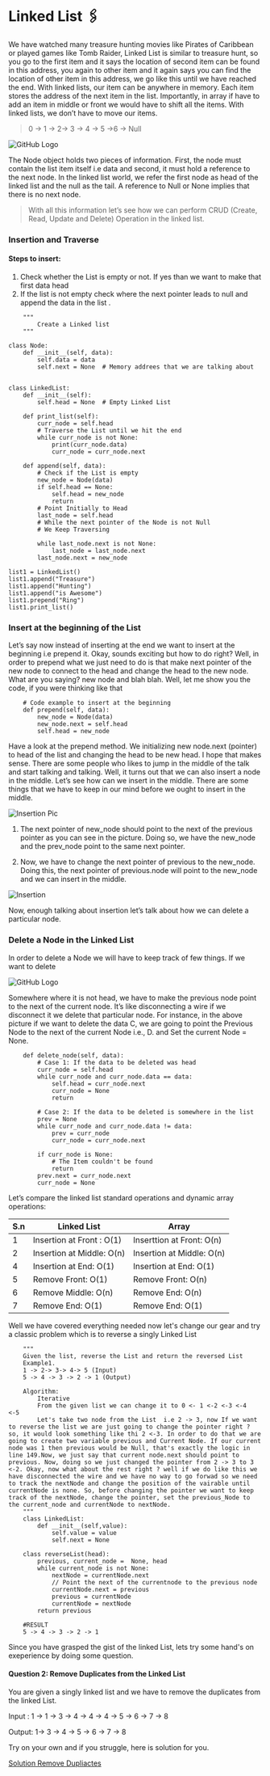 # Linked List 🖇

We have watched many treasure hunting movies like Pirates of Caribbean or played games like Tomb Raider, Linked List is similar to treasure hunt, so you go to the first item and it says the location of second item can be found in this address, you again to other item and it again says you can find the location of other item in this address, we go like this until we have reached the end. With linked lists, our item can be anywhere in memory. Each item stores the address of the next item in the list. Importantly, in array if have to add an item in middle or front we would have to shift all the items. With linked lists, we don’t have to move our items.

> 0 -> 1 -> 2-> 3 -> 4 -> 5 ->6 -> Null

![GitHub Logo](./linked_list.png)

The Node object holds two pieces of information. First, the node must contain the list item itself i.e data and second, it must hold a reference to the next node. In the linked list world, we refer the first node as head of the linked list and the null as the tail. A reference to Null or None implies that there is no next node.

> With all this information let’s see how we can perform CRUD (Create, Read, Update and Delete) Operation in the linked list.

### Insertion and Traverse

#### Steps to insert:

1. Check whether the List is empty or not. If yes than we want to make that first data head
2. If the list is not empty check where the next pointer leads to null and append the data in the list .

```
    """
        Create a Linked list
    """

class Node:
    def __init__(self, data):
        self.data = data
        self.next = None  # Memory addrees that we are talking about


class LinkedList:
    def __init__(self):
        self.head = None  # Empty Linked List

    def print_list(self):
        curr_node = self.head
        # Traverse the List until we hit the end
        while curr_node is not None:
            print(curr_node.data)
            curr_node = curr_node.next

    def append(self, data):
        # Check if the List is empty
        new_node = Node(data)
        if self.head == None:
            self.head = new_node
            return
        # Point Initially to Head
        last_node = self.head
        # While the next pointer of the Node is not Null
        # We Keep Traversing

        while last_node.next is not None:
            last_node = last_node.next
        last_node.next = new_node

list1 = LinkedList()
list1.append("Treasure")
list1.append("Hunting")
list1.append("is Awesome")
list1.prepend("Ring")
list1.print_list()
```

### Insert at the beginning of the List

Let’s say now instead of inserting at the end we want to insert at the beginning i.e prepend it. Okay, sounds exciting but how to do right? Well, in order to prepend what we just need to do is that make next pointer of the new node to connect to the head and change the head to the new node. What are you saying? new node and blah blah. Well, let me show you the code, if you were thinking like that

```
    # Code example to insert at the beginning
    def prepend(self, data):
        new_node = Node(data)
        new_node.next = self.head
        self.head = new_node

```

Have a look at the prepend method. We initializing new node.next (pointer) to head of the list and changing the head to be new head. I hope that makes sense. There are some people who likes to jump in the middle of the talk and start talking and talking. Well, it turns out that we can also insert a node in the middle. Let’s see how can we insert in the middle. There are some things that we have to keep in our mind before we ought to insert in the middle.

![Insertion Pic](./insert_first.png)

1. The next pointer of new_node should point to the next of the previous pointer as you can see in the picture. Doing so, we have the new_node and the prev_node point to the same next pointer.

2. Now, we have to change the next pointer of previous to the new_node. Doing this, the next pointer of previous.node will point to the new_node and we can insert in the middle.

![Insertion](./insert_middle.png)

Now, enough talking about insertion let’s talk about how we can delete a particular node.

### Delete a Node in the Linked List

In order to delete a Node we will have to keep track of few things. If we want to delete

![GitHub Logo](./delete_node.png)

Somewhere where it is not head, we have to make the previous node point to the next of the current node. It’s like disconnecting a wire if we disconnect it we delete that particular node. For instance, in the above picture if we want to delete the data C, we are going to point the Previous Node to the next of the current Node i.e., D. and Set the current Node = None.

```
    def delete_node(self, data):
        # Case 1: If the data to be deleted was head
        curr_node = self.head
        while curr_node and curr_node.data == data:
            self.head = curr_node.next
            curr_node = None
            return

        # Case 2: If the data to be deleted is somewhere in the list
        prev = None
        while curr_node and curr_node.data != data:
            prev = curr_node
            curr_node = curr_node.next

        if curr_node is None:
            # The Item couldn't be found
            return
        prev.next = curr_node.next
        curr_node = None

```

Let’s compare the linked list standard operations and dynamic array operations:

| S.n | Linked List               | Array                     |
| --- | ------------------------- | ------------------------- |
| 1   | Insertion at Front : O(1) | Inserttion at Front: O(n) |
| 2   | Insertion at Middle: O(n) | Insertion at Middle: O(n) |
| 4   | Insertion at End: O(1)    | Insertion at End: O(1)    |
| 5   | Remove Front: O(1)        | Remove Front: O(n)        |
| 6   | Remove Middle: O(n)       | Remove End: O(n)          |
| 7   | Remove End: O(1)          | Remove End: O(1)          |

Well we have covered everything needed now let's change our gear and try a classic problem which is to reverse a singly Linked List

```
    """
    Given the list, reverse the List and return the reversed List
    Example1.
    1 -> 2-> 3-> 4-> 5 (Input)
    5 -> 4 -> 3 -> 2 -> 1 (Output)

    Algorithm:
        Iterative
        From the given list we can change it to 0 <- 1 <-2 <-3 <-4  <-5
        Let's take two node from the List  i.e 2 -> 3, now If we want to reverse the list we are just going to change the pointer right ? so, it would look something like thi 2 <-3. In order to do that we are going to create two variable previous and Current Node. If our current node was 1 then previous would be Null, that's exactly the logic in line 149.Now, we just say that current node.next should point to previous. Now, doing so we just changed the pointer from 2 -> 3 to 3 <-2. Okay, now what about the rest right ? well if we do like this we have disconnected the wire and we have no way to go forwad so we need to track the nextNode and change the position of the vairable until currentNode is none. So, before changing the pointer we want to keep track of the nextNode, change the pointer, set the previous_Node to the current_node and currentNode to nextNode.
    """
    class LinkedList:
        def __init__(self,value):
            self.value = value
            self.next = None

    class reverseList(head):
        previous, current_node =  None, head
        while current_node is not None:
            nextNode = currentNode.next
            // Point the next of the currentnode to the previous node
            currentNode.next = previous
            previous = currentNode
            currentNode = nextNode
        return previous

    #RESULT
    5 -> 4 -> 3 -> 2 -> 1

```

Since you have grasped the gist of the linked List, lets try some hand's on exeperience by doing some question.

#### Question 2: Remove Duplicates from the Linked List

You are given a singly linked list and we have to remove the duplicates from the linked List.

Input : 1 -> 1 -> 3 -> 4 -> 4 -> 4 -> 5 -> 6 -> 7 -> 8

Output: 1-> 3 -> 4 -> 5 -> 6 -> 7 -> 8

Try on your own and if you struggle, here is solution for you.

[Solution Remove Dupliactes](./solution_duplicate.md)
